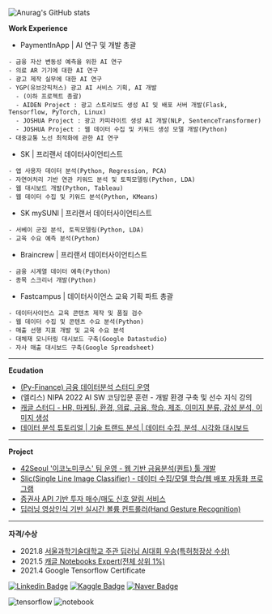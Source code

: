 ![Anurag's GitHub stats](https://github-readme-stats.vercel.app/api?username=sw-song&show_icons=true&theme=merko)

**Work Experience**


- PaymentInApp | AI 연구 및 개발 총괄
```
- 금융 자산 변동성 예측을 위한 AI 연구
- 의료 AR 기기에 대한 AI 연구
- 광고 제작 실무에 대한 AI 연구
- YGP(유브갓픽처스) 광고 AI 서비스 기획, AI 개발
  - (이하 프로젝트 총괄)
  - AIDEN Project : 광고 스토리보드 생성 AI 및 배포 서버 개발(Flask, Tensorflow, PyTorch, Linux)
  - JOSHUA Project : 광고 카피라이트 생성 AI 개발(NLP, SentenceTransformer)
  - JOSHUA Project : 웹 데이터 수집 및 키워드 생성 모델 개발(Python)
- 대중교통 노선 최적화에 관한 AI 연구
```

- SK | 프리랜서 데이터사이언티스트
```
- 앱 사용자 데이터 분석(Python, Regression, PCA)
- 자연어처리 기반 연관 키워드 분석 및 토픽모델링(Python, LDA)
- 웹 대시보드 개발(Python, Tableau)
- 웹 데이터 수집 및 키워드 분석(Python, KMeans)
```

- SK mySUNI | 프리랜서 데이터사이언티스트
```
- 서베이 군집 분석, 토픽모델링(Python, LDA)
- 교육 수요 예측 분석(Python)
```

- Braincrew | 프리랜서 데이터사이언티스트
```
- 금융 시계열 데이터 예측(Python)
- 종목 스크리너 개발(Python)
```

- Fastcampus | 데이터사이언스 교육 기획 파트 총괄
```
- 데이터사이언스 교육 콘텐츠 제작 및 품질 검수
- 웹 데이터 수집 및 콘텐츠 수요 분석(Python)
- 매출 선행 지표 개발 및 교육 수요 분석
- 대체재 모니터링 대시보드 구축(Google Datastudio)
- 자사 매출 대시보드 구축(Google Spreadsheet)
```
---
**Ecudation**
- [(Py-Finance) 금융 데이터분석 스터디 운영](https://github.com/sw-song/py_finance)
- (엘리스) NIPA 2022 AI SW 코딩입문 훈련 - 개발 환경 구축 및 선수 지식 강의
- [캐글 스터디 - HR, 마케팅, 환경, 의료, 금융, 학습, 제조, 이미지 분류, 감성 분석, 이미지 생성](https://github.com/sw-song/kaggle-study)
- [데이터 분석 튜토리얼 | 기술 트랜드 분석 | 데이터 수집, 분석, 시각화 대시보드](https://github.com/sw-song/Tech-Trends-2020)

---
**Project**
- [42Seoul '이코노미쿠스' 팀 운영 - 웹 기반 금융분석(퀀트) 툴 개발](https://github.com/economicus)
- [Slic(Single Line Image Classifier) - 데이터 수집/모델 학습/웹 배포 자동화 프로그램](https://github.com/sw-song/Slic)
- [증권사 API 기반 투자 매수/매도 신호 알림 서비스](https://github.com/sw-song/kiwoom)
- [딥러닝 영상인식 기반 실시간 볼륨 컨트롤러(Hand Gesture Recognition)](https://github.com/sw-song/RealTime_Gesture_VolumeControl)

---
**자격/수상**
- 2021.8 [서울과학기술대학교 주관 딥러닝 AI대회 우승(특허청장상 수상)](https://github.com/sw-song/GAN_Project)
- 2021.5 [캐글 Notebooks Expert(전체 상위 1%)](https://www.kaggle.com/songseungwon)
- 2021.4 Google Tensorflow Certificate

[![Linkedin Badge](https://img.shields.io/badge/-LinkedIn-007DC1?style=rounde&logo=Linkedin&link=https://www.linkedin.com/in/seungwonsong/)](https://www.linkedin.com/in/seungwonsong/)
[![Kaggle Badge](https://img.shields.io/badge/-Kaggle-20BEFF?style=round&logo=Keras&logoColor=white&link=https://www.kaggle.com/songseungwon)](https://www.kaggle.com/songseungwon)
[![Naver Badge](https://img.shields.io/badge/-Naver-03C75A?style=round&logo=naver&link=https://blog.naver.com/sw930601)](https://blog.naver.com/sw930601)


![tensorflow](https://api.accredible.com/v1/frontend/credential_website_embed_image/badge/32041855)
![notebook](https://road-to-kaggle-grandmaster.vercel.app/api/badges/songseungwon/notebook)
